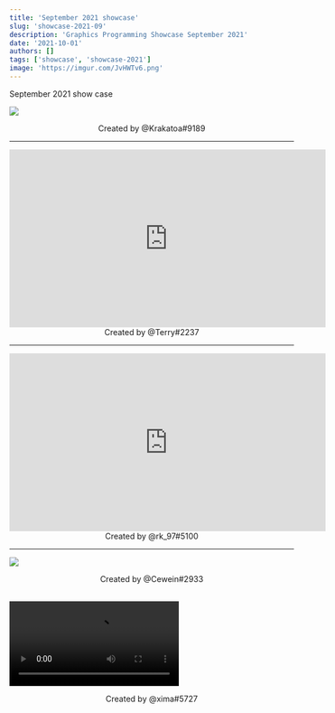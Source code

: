 ```yaml
---
title: 'September 2021 showcase'
slug: 'showcase-2021-09'
description: 'Graphics Programming Showcase September 2021'
date: '2021-10-01'
authors: []
tags: ['showcase', 'showcase-2021']
image: 'https://imgur.com/JvHWTv6.png'
---
```


September 2021 show case

![](https://imgur.com/OqJAKxY.jpg)
<!-- truncate -->
<center>Created by @Krakatoa#9189</center>

<hr />

<iframe width="560" height="315" src="https://www.youtube.com/embed/VLA3IBm8BPk" title="YouTube" frameborder="0" allow="encrypted-media; picture-in-picture" allowfullscreen></iframe>
<center>Created by @Terry#2237</center>

<hr />

<iframe width="560" height="315" src="https://www.youtube.com/embed/-l_1QewDuvg" title="YouTube" frameborder="0" allow="encrypted-media; picture-in-picture" allowfullscreen></iframe>
<center>Created by @rk_97#5100</center>

<hr />

![](https://imgur.com/JvHWTv6.png)
<center>Created by @Cewein#2933</center>

<br />

<video src="https://imgur.com/Cv3Amkz.mp4"></video>
<center>Created by @xima#5727</center>